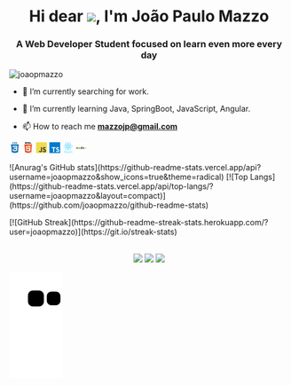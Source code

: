 <h1 align="center">Hi dear <img src="https://raw.githubusercontent.com/kaueMarques/kaueMarques/master/hi.gif" width="30px">, I'm João Paulo Mazzo</h1>
<h3 align="center">A Web Developer Student focused on learn even more every day</h3>
<p align="left"> <img src="https://komarev.com/ghpvc/?username=joaopmazzo" alt="joaopmazzo" /> </p>

- 🔭 I’m currently searching for work.

- 🌱 I’m currently learning Java, SpringBoot, JavaScript, Angular.

- 📫 How to reach me **mazzojp@gmail.com**

<p align="left">
<img src="https://raw.githubusercontent.com/devicons/devicon/master/icons/css3/css3-plain-wordmark.svg" alt="css3"  width="20" height="20"/>
<img src="https://raw.githubusercontent.com/devicons/devicon/master/icons/html5/html5-original-wordmark.svg" alt="html5"  width="20" height="20"/>
<img src="https://raw.githubusercontent.com/devicons/devicon/master/icons/javascript/javascript-original.svg" alt="javascript" width="20" height="20"/>
<img src="https://raw.githubusercontent.com/devicons/devicon/master/icons/typescript/typescript-original.svg" alt="typescript" width="20" height="20"/>
<img src="https://raw.githubusercontent.com/devicons/devicon/master/icons/react/react-original-wordmark.svg" alt="react" width="20" height="20"/>
<img src="https://raw.githubusercontent.com/devicons/devicon/master/icons/nodejs/nodejs-original-wordmark.svg" alt="nodejs" width="20" height="20"/></p><p align="center">
</p>

<p>
  ![Anurag's GitHub stats](https://github-readme-stats.vercel.app/api?username=joaopmazzo&show_icons=true&theme=radical)
  [![Top Langs](https://github-readme-stats.vercel.app/api/top-langs/?username=joaopmazzo&layout=compact)](https://github.com/joaopmazzo/github-readme-stats)
</p>
  
<p>
  [![GitHub Streak](https://github-readme-streak-stats.herokuapp.com/?user=joaopmazzo)](https://git.io/streak-stats)
</p>

<div align="center"><br>
   <a href="https://instagram.com/jp.mazzo" target="_blank"><img src="https://img.shields.io/badge/-Instagram-%23E4405F?style=for-the-badge&logo=instagram&logoColor=white" target="_blank"></a>
   <a href = "mailto:mazzojp@gmail.com"><img src="https://img.shields.io/badge/-Gmail-%23333?style=for-the-badge&logo=gmail&logoColor=white" target="_blank"></a>
   <a href="https://www.linkedin.com/in/joão-paulo-mazzo-2ab6b21b7/" target="_blank"><img src="https://img.shields.io/badge/-LinkedIn-%230077B5?style=for-the-badge&logo=linkedin&logoColor=white" target="_blank"></a> 
 </div>

![Snake animation](https://github.com/joaopmazzo/joaopmazzo/blob/output/github-contribution-grid-snake.svg)
